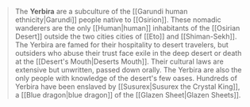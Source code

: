 > The **Yerbira** are a subculture of the [[Garundi human ethnicity|Garundi]] people native to [[Osirion]]. These nomadic wanderers are the only [[Human|human]] inhabitants of the [[Osirian Desert]] outside the two cities cities of [[Eto]] and [[Shiman-Sekh]]. The Yerbira are famed for their hospitality to desert travelers, but outsiders who abuse their trust face exile in the deep desert or death at the [[Desert's Mouth|Deserts Mouth]]. Their cultural laws are extensive but unwritten, passed down orally. The Yerbira are also the only people with knowledge of the desert's few oases.
> Hundreds of Yerbira have been enslaved by [[Susurex|Susurex the Crystal King]], a [[Blue dragon|blue dragon]] of the [[Glazen Sheet|Glazen Sheets]].







